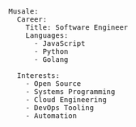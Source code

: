 <pre><span class="pl-ent">Musale</span>:
  <span class="pl-ent">Career</span>:
    <span class="pl-ent">Title</span>: <span class="pl-s">Software Engineer</span>
    <span class="pl-ent">Languages</span>:
      - <span class="pl-s">JavaScript</span>
      - <span class="pl-s">Python</span>
      - <span class="pl-s">Golang</span>

  <span class="pl-ent">Interests</span>:
    - <span class="pl-s">Open Source</span>
    - <span class="pl-s">Systems Programming</span>
    - <span class="pl-s">Cloud Engineering</span>
    - <span class="pl-s">DevOps Tooling</span>
    - <span class="pl-s">Automation</span></pre>

